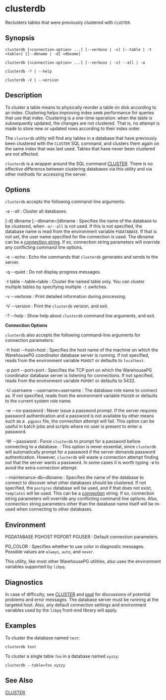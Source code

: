 # clusterdb 

Reclusters tables that were previously clustered with `CLUSTER`.

## <a id="section2"></a>Synopsis 

``` {#client_util_synopsis}
clusterdb [<connection-option> ...] [--verbose | -v] [--table | -t <table>] [[--dbname | -d] <dbname]

clusterdb [<connection-option> ...] [--verbose | -v] --all | -a

clusterdb -? | --help

clusterdb -V | --version
```

## <a id="section3"></a>Description 

To cluster a table means to physically reorder a table on disk according to an index. Clustering helps improving index seek performance for queries that use that index. Clustering is a one-time operation: when the table is subsequently updated, the changes are not clustered. That is, no attempt is made to store new or updated rows according to their index order.

The `clusterdb` utility will find any tables in a database that have previously been clustered with the `CLUSTER` SQL command, and clusters them again on the same index that was last used. Tables that have never been clustered are not affected.

`clusterdb` is a wrapper around the SQL command [CLUSTER](../../ref_guide/sql_commands/CLUSTER.html). There is no effective difference between clustering databases via this utility and via other methods for accessing the server.

## <a id="section4"></a>Options 

`clusterdb` accepts the following command-line arguments:

-a
--all
:   Cluster all databases.

\[-d\] dbname
\[--dbname=\]dbname
:   Specifies the name of the database to be clustered, when `-a/--all` is not used. If this is not specified, the database name is read from the environment variable `PGDATABASE`. If that is not set, the user name specified for the connection is used. The dbname can be a [connection string](https://www.postgresql.org/docs/12/libpq-connect.html#LIBPQ-CONNSTRING). If so, connection string parameters will override any conflicting command line options.

-e
--echo
:   Echo the commands that `clusterdb` generates and sends to the server.

-q
--quiet
:   Do not display progress messages.

-t table
--table=table
:   Cluster the named table only. You can cluster multiple tables by specifying multiple `-t` switches.

-v
--verbose
:   Print detailed information during processing.

-V
--version
:   Print the `clusterdb` version, and exit.

-?
--help
:   Show help about `clusterdb` command line arguments, and exit.

**Connection Options**

`clusterdb` also accepts the following command-line arguments for connection parameters:

-h host
--host=host
:   Specifies the host name of the machine on which the WarehousePG coordinator database server is running. If not specified, reads from the environment variable `PGHOST` or defaults to `localhost`.

-p port
--port=port
:   Specifies the TCP port on which the WarehousePG coordinator database server is listening for connections. If not specified, reads from the environment variable `PGPORT` or defaults to 5432.

-U username
--username=username
:   The database role name to connect as. If not specified, reads from the environment variable `PGUSER` or defaults to the current system role name.

-w
--no-password
:   Never issue a password prompt. If the server requires password authentication and a password is not available by other means such as a `.pgpass` file, the connection attempt will fail. This option can be useful in batch jobs and scripts where no user is present to enter a password.

-W
--password
:   Force `clusterdb` to prompt for a password before connecting to a database.
:   This option is never essential, since `clusterdb` will automatically prompt for a password if the server demands password authentication. However, `clusterdb` will waste a connection attempt finding out that the server wants a password. In some cases it is worth typing `-W` to avoid the extra connection attempt.

--maintenance-db=dbname
:   Specifies the name of the database to connect to discover what other databases should be clustered. If not specified, the `postgres` database will be used, and if that does not exist, `template1` will be used. This can be a [connection](https://www.postgresql.org/docs/12/libpq-connect.html#LIBPQ-CONNSTRING) string. If so, connection string parameters will override any conflicting command line options. Also, connection string parameters other than the database name itself will be re-used when connecting to other databases.

## <a id="section6e"></a>Environment

PGDATABASE
PGHOST
PGPORT
PGUSER
:   Default connection parameters.

PG_COLOR
:   Specifies whether to use color in diagnostic messages. Possible values are `always`, `auto`, and `never`.

This utility, like most other WarehousePG utilities, also uses the environment variables supported by `libpq`.

## <a id="section6d"></a>Diagnostics

In case of difficulty, see [CLUSTER](../../ref_guide/sql_commands/CLUSTER.html) and [psql](psql.html) for discussions of potential problems and error messages. The database server must be running at the targeted host. Also, any default connection settings and environment variables used by the `libpq` front-end library will apply.

## <a id="section6"></a>Examples 

To cluster the database named `test`:

```
clusterdb test
```

To cluster a single table `foo` in a database named `xyzzy`:

```
clusterdb --table=foo xyzzy
```

## <a id="section7"></a>See Also 

[CLUSTER](../../ref_guide/sql_commands/CLUSTER.html)

